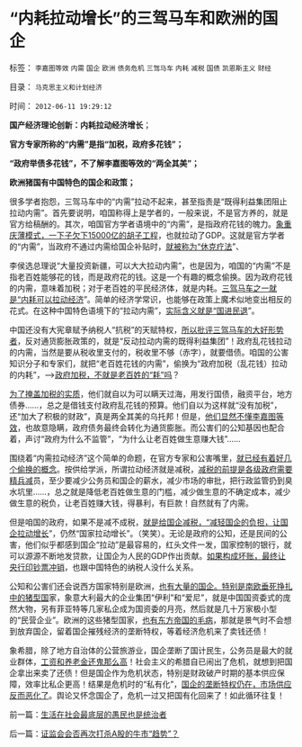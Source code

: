 # “内耗拉动增长”的三驾马车和欧洲的国企

标签： `李嘉图等效` `内需` `国企` `欧洲` `债务危机` `三驾马车` `内耗` `减税` `国债` `凯恩斯主义` `财经` 

目录： `马克思主义和计划经济`

时间： `2012-06-11 19:29:12`

**国产经济理论创新：内耗拉动经济增长**；

**官方专家所称的“内需”是指“加税，政府多花钱”；**

**“政府举债多花钱”，不了解李嘉图等效的“两全其美”；**

**欧洲猪国有中国特色的国企和政策；**

很多学者抱怨，三驾马车中的“内需”拉动不起来，甚至指责是“既得利益集团阻止拉动内需”。首先要说明，咱国称得上是学者的，一般来说，不是官方养的，就是官方给稿酬的。其次，咱国官方学者语境中的“内需”，是指政府花钱的魄力。[象重庆薄模式，一下子欠下15000亿的胡子工程](../../../2012/5/19/“苏联逼债”和“三年困难时期”的关系；.md)，也就拉动了GDP。这就是官方学者的“内需”，当政府不通过内需给国企补贴时，[就被称为“休克疗法](../../../2011/2/11/废除国企专营和垄断权，卖国将没门！.md)”、

李侯选总理说“大量投资新疆，可以大大拉动内需”，也是因为，咱国的“内需”不是指老百姓能够花的钱，而是政府花的钱。这是一个有趣的概念偷换。因为政府花钱的内需，意味着加税；对于老百姓的平民经济体，就是内耗。[三驾马车之一就是“内耗可以拉动经济](../../../2012/5/27/国企是政府机关的延伸，苏联因国企而亡国.md)”。简单的经济学常识，也能够在政策上魔术似地变出相反的花式。在这种中国特色语境下的“拉动内需”，[实际含义就是“国进民退](../../../2012/5/23/苏联亡于国企垄断，中国努力国进民退！.md)”。

中国还没有大宪章赋予纳税人“抗税”的天赋特权，[所以批评三驾马车的大好形势者](../../../2012/5/27/三驾马车没有拉动过增长,“唱衰中国”的可能是真相.md)，反对通货膨胀政策的，就是“反动拉动内需的既得利益集团”！政府乱花钱拉动的内需，当然是要从税收里支付的，税收里不够（赤字），就要借债。咱国的公害知识分子和专家们，就把“老百姓花钱的内需”，偷换为“政府加税（乱花钱）拉动的内耗”，——>[政府加税，不就是老百姓的“耗”吗](../../../2012/2/7/中国真实的个人所得税负担非常高.md)？

[为了掩盖加税的实质](../../../2011/9/22/公有制不收税，没有税负痛苦.md)，他们就自以为可以瞒天过海，用发行国债，融资平台，地方债券……，总之是借钱支付政府乱花钱的预算。他们自以为这样就“没有加税”，还“加大了积极的财政”，真是两全其美的乌托邦！但是，[他们显然不懂李嘉图等效](../../../2011/10/12/李嘉图等效（国债＝税收）的实物税，古钱，国家征用，暴力拆迁.md)，也故意隐瞒，政府债务最终会转化为通货膨胀。而公害们的公知基因也配合着，声讨“政府为什么不监管”，“为什么让老百姓做生意赚大钱”……

围绕着“内需拉动经济”这个简单的命题，在官方专家和公害嘴里，[就已经有着好几个偷换的概念](../../../2009/8/2/农村人口大规模城镇化拉动内需论宜慎重.md)。按供给学派，所谓拉动经济就是减税，[减税的前提是各级政府需要精兵减](../../../2012/3/24/私有制没有国企！国企的出路就是关闭！.md)员，至少要减少公务员和国企的薪水，减少市场的审批，把行政监管扔到臭水坑里……，总之就是降低老百姓做生意的门槛，减少做生意的不确定成本，减少做生意的税负，让老百姓赚大钱，得暴利，有巨款！自然就有了内需。

但是咱国的政府，如果不是减不成税，[就是给国企减税，“减轻国企的负担，让国企拉动增长](../../../2009/8/1/放弃国企垄断去特权，让民企对税收作出贡献.md)”，仍然“国家拉动增长”。（笑笑）。无论是政府的公知，还是民间的公害，他们似乎都感到国企“拉动”是最容易的，红头文件一发，国家控制的银行，就可以源源不断地发贷款，让国企为人民的GDP作出贡献。[如果构成坏账，最终让央行印钞票冲销](../../../2009/11/29/大萧条后凯恩斯主义和“坏帐过剩的危机”.md)，也跟中国特色的纳税人没什么关系。

公知和公害们还会说西方国家特别是欧洲，[也有大量的国企。特别是南欧垂死挣扎中的猪型国](../../../2012/6/2/国企的产权人缺失，苏联的“主权所有人”缺失.md)家，象意大利最大的企业集团“伊利”和“爱尼”，就是中国国资委式的庞然大物，另有菲亚特等几家私企成为国资委的月亮，然后就是几十万家极小型的“民营企业”。欧洲的这些猪型国家，[也有东方帝国的毛病](../../../2012/5/16/公有制改革模式“逢危机向左转”救的是贵族特权阶层.md)，那就是景气时不会想到放弃国企，留着国企摧残经济的垄断特权，等着经济危机来了卖钱还债！

象希腊，除了地方自治体的公营旅游业，国企垄断了国计民生，公务员是最大的就业群体，[工资和养老金还鬼那么高](../../../2011/6/28/向北欧模式学习的南欧最糟糕.md)！社会主义的希腊自已闹出了危机，就想到把国企拿出来卖了还债！但是国企作为危机状态，特别是财政破产时期的基本供应保障，效率比私企更高！结果是危机时的“私有化”，[国企的垄断特权仍在，市场供应反而恶化了](../../../2012/6/2/国企私有化和国企分红的不可行性.md)。舆论又怀念国企了，危机一过又把国有化回来了！如此循环往复！



前一篇：[生活在社会最底层的愚民也是统治者](../../../2012/6/11/生活在社会最底层的愚民也是统治者.md)

后一篇：[证监会会否再次打杀A股的牛市“趋势”？](../../../2012/6/11/证监会会否再次打杀A股的牛市“趋势”？.md)